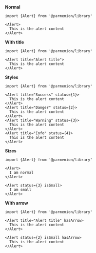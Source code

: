 **Normal**

    import {Alert} from '@parmenion/library'

    <Alert>
      This is the alert content
    </Alert>

**With title**

    import {Alert} from '@parmenion/library'

    <Alert title="Alert title">
      This is the alert content
    </Alert>

**Styles**

    import {Alert} from '@parmenion/library'

    <Alert title="Success" status={1}>
      This is the alert content
    </Alert>
    <Alert title="Danger" status={2}>
      This is the alert content
    </Alert>
    <Alert title="Warning" status={3}>
      This is the alert content
    </Alert>
    <Alert title="Info" status={4}>
      This is the alert content
    </Alert>

**Sizes**

    import {Alert} from '@parmenion/library'

    <Alert>
      I am normal
    </Alert>

    <Alert status={3} isSmall>
      I am small
    </Alert>

**With arrow**

    import {Alert} from '@parmenion/library'

    <Alert title="Alert title" hasArrow>
      This is the alert content
    </Alert>

    <Alert status={2} isSmall hasArrow>
      This is the alert content
    </Alert>
